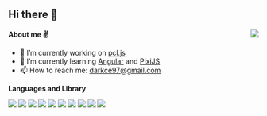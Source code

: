 ## Hi there 👋

<img align="right" src="https://github-readme-stats.vercel.app/api/top-langs/?username=luoxuhai&hide=html,stylus,less,css,scss,java,WebAssembly,c&hide_border=true&layout=compact" />

**About me ✌️**

- 🔭 I’m currently working on [pcl.js](https://github.com/luoxuhai/pcl.js)
- 🌱 I’m currently learning [Angular](https://github.com/angular/angular) and [PixiJS](https://github.com/pixijs/pixijs)
- 📫 How to reach me: darkce97@gmail.com

**Languages and Library**  

<p>
<img src="https://img.shields.io/badge/JavaScript-323330?style=for-the-badge&logo=javascript&logoColor=f1e05a" />
<img src="https://img.shields.io/badge/TypeScript-3178c6?style=for-the-badge&logo=typescript&logoColor=white" />
<img src="https://img.shields.io/badge/WebAssembly-654FF0?style=for-the-badge&logo=WebAssembly&logoColor=white" />
<img src="https://img.shields.io/badge/Swift-F05138?style=for-the-badge&logo=swift&logoColor=white" />
<img src="https://img.shields.io/badge/C%2B%2B-f34b7d?style=for-the-badge&logo=c%2B%2B&logoColor=white" />
<img src="https://img.shields.io/badge/React-20232A?style=for-the-badge&logo=react&logoColor=61DAFB" />
<img src="https://img.shields.io/badge/Angular-DD0031?style=for-the-badge&logo=angular&logoColor=white" />
<img src="https://img.shields.io/badge/React_Native-20232A?style=for-the-badge&logo=react&logoColor=61DAFB" />
<img src="https://img.shields.io/badge/Node.js-339933?style=for-the-badge&logo=nodedotjs&logoColor=white" />
<img src="https://img.shields.io/badge/ThreeJs-black?style=for-the-badge&logo=three.js&logoColor=white" />
</p>
